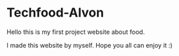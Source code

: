 # Techfood-Alvon
Hello this is my first project website about food.

I made this website by myself. Hope you all can enjoy it :)
